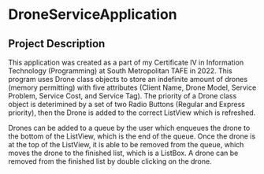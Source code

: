 # DroneServiceApplication

## Project Description
This application was created as a part of my Certificate IV in Information Technology (Programming) at South Metropolitan TAFE in 2022. This program uses Drone class objects to store an indefinite amount of drones (memory permitting) with five attributes (Client Name, Drone Model, Service Problem, Service Cost, and Service Tag). The priority of a Drone class object is deterimined by a set of two Radio Buttons (Regular and Express priority), then the Drone is added to the correct ListView which is refreshed.

Drones can be added to a queue by the user which enqueues the drone to the bottom of the ListView, which is the end of the queue. Once the drone is at the top of the ListView, it is able to be removed from the queue, which moves the drone to the finished list, which is a ListBox. A drone can be removed from the finished list by double clicking on the drone.
